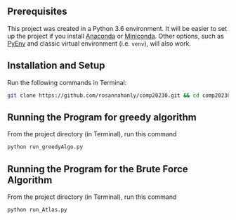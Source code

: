 Prerequisites
----------------
This project was created in a Python 3.6 environment. It will be easier to set up the project if you install [Anaconda](https://conda.io/docs/user-guide/install/download.html) or [Miniconda](https://conda.io/miniconda.html). Other options, such as [PyEnv](https://github.com/pyenv/pyenv) and classic virtual environment (i.e. `venv`), will also work.

Installation and Setup
----------------------

Run the following commands in Terminal:

```sh
git clone https://github.com/rosannahanly/comp20230.git && cd comp20230

```

Running the Program for greedy algorithm 
-------------------

From the project directory (in Terminal), run this command

```sh
python run_greedyAlgo.py 
```
Running the Program for the Brute Force Algorithm  
-------------------

From the project directory (in Terminal), run this command

```sh
python run_Atlas.py 
```

